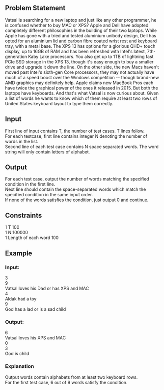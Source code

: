 ## Problem Statement
Vatsal is searching for a new laptop and just like any other programmer, he is confused whether to buy MAC or XPS? Apple and Dell have adopted completely different philosophies in the building of their two laptops. While Apple has gone with a tried and tested aluminium unibody design, Dell has opted for an aluminium lid and carbon fibre coated wrist rest and keyboard tray, with a metal base. The XPS 13 has options for a glorious QHD+ touch display, up to 16GB of RAM and has been refreshed with Intel's latest, 7th-generation Kaby Lake processors. You also get up to 1TB of lightning fast PCIe SSD storage in the XPS 13, though it's easy enough to buy a smaller drive and upgrade it down the line. On the other side, the new Macs haven't moved past Intel's sixth-gen Core processors, they may not actually have much of a speed boost over the Windows competition -- though brand-new AMD graphics may definitely help. Apple claims new MacBook Pros each have twice the graphical power of the ones it released in 2015. But both the laptops have keyboards. And that's what Vatsal is now curious about. Given a list of words he wants to know which of them require at least two rows of United States keyboard layout to type them correctly.


## Input
First line of input contains T, the number of test cases. T lines follow.   
For each testcase, first line contains integer N denoting the number of words in the list.   
Second line of each test case contains N space separated words. The word string will only contain letters of alphabet.  

## Output
For each test case, output the number of words matching the specified condition in the first line.   
Next line should contain the space-separated words which match the specified condition in the same input order.   
If none of the words satisfies the condition, just output 0 and continue.  

## Constraints
1  T  100  
1  N  100000  
1  Length of each word  100  
## Example  
### Input:  
3  
9  
Vatsal loves his Dad or has XPS and MAC   
4  
Aldak had a toy   
9  
God has a lad or is a sad child  

### Output:
6  
Vatsal loves his XPS and MAC   
0  
3  
God is child  
### Explanation
Output words contain alphabets from at least two keyboard rows.   
For the first test case, 6 out of 9 words satisfy the condition.  
